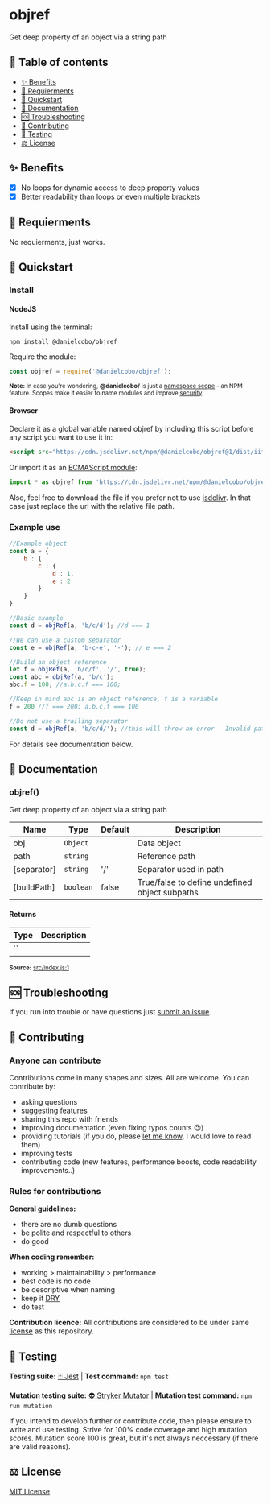 # objref

Get deep property of an object via a string path

## 🧭 Table of contents

- [✨ Benefits](#-benefits)
- [🎒 Requierments](#-requierments)
- [🚀 Quickstart](#-quickstart)
- [📘 Documentation](#-documentation)
- [🆘 Troubleshooting](#-troubleshooting)
- [🤝 Contributing](#-contributing)
- [🧪 Testing](#-testing)
- [⚖️ License](#️-license)

## ✨ Benefits

- [x] No loops for dynamic access to deep property values
- [x] Better readability than loops or even multiple brackets

## 🎒 Requierments

No requierments, just works.

## 🚀 Quickstart

### Install

#### NodeJS

Install using the terminal:

```cli
npm install @danielcobo/objref
```

Require the module:

```js
const objref = require('@danielcobo/objref');
```

<sub>**Note:** In case you're wondering, **@danielcobo/** is just a [namespace scope](https://docs.npmjs.com/about-scopes/) - an NPM feature. Scopes make it easier to name modules and improve [security](https://github.blog/2021-02-12-avoiding-npm-substitution-attacks/).</sub>

#### Browser

Declare it as a global variable named objref by including this script before any script you want to use it in:

```html
<script src="https://cdn.jsdelivr.net/npm/@danielcobo/objref@1/dist/iife/bundle.min.js"></script>
```

Or import it as an [ECMAScript module](https://developer.mozilla.org/en-US/docs/Web/JavaScript/Reference/Statements/import):

```js
import * as objref from 'https://cdn.jsdelivr.net/npm/@danielcobo/objref@1/dist/esm/bundle.min.js';
```

Also, feel free to download the file if you prefer not to use [jsdelivr](https://www.jsdelivr.com). In that case just replace the url with the relative file path.

### Example use

```js
//Example object
const a = {
	b : {
		c : {
			d : 1,
			e : 2
		}
	}
}

//Basic example
const d = objRef(a, 'b/c/d'); //d === 1

//We can use a custom separator
const e = objRef(a, 'b-c-e', '-'); // e === 2

//Build an object reference	
let f = objRef(a, 'b/c/f', '/', true);
const abc = objRef(a, 'b/c');
abc.f = 100; //a.b.c.f === 100; 

//Keep in mind abc is an object reference, f is a variable
f = 200 //f === 200; a.b.c.f === 100

//Do not use a trailing separator
const d = objRef(a, 'b/c/d/'); //this will throw an error - Invalid path
```

For details see documentation below.

## 📘 Documentation
### objref()
Get deep property of an object via a string path

| Name | Type | Default | Description |
| ---- | ---- | ------- | ----------- |
| obj | `Object` |  | Data object |
| path | `string` |  | Reference path |
| [separator] | `string` | &#x27;/&#x27; | Separator used in path |
| [buildPath] | `boolean` | false | True/false to define undefined object subpaths |

#### Returns
| Type | Description |
| ---- | ----------- |
| `` |  |

<sub>**Source:** [src/index.js:1](https://github.com/danielcobo/objRef/blob/master/src/index.js?plain=1#L1)</sub>

## 🆘 Troubleshooting

If you run into trouble or have questions just [submit an issue](https://github.com/danielcobo/objRef/issues).

## 🤝 Contributing

### Anyone can contribute

Contributions come in many shapes and sizes. All are welcome.
You can contribute by:

- asking questions
- suggesting features
- sharing this repo with friends
- improving documentation (even fixing typos counts 😉)
- providing tutorials (if you do, please [let me know](https://twitter.com/danielcobocom), I would love to read them)
- improving tests
- contributing code (new features, performance boosts, code readability improvements..)

### Rules for contributions

**General guidelines:**

- there are no dumb questions
- be polite and respectful to others
- do good

**When coding remember:**

- working > maintainability > performance
- best code is no code
- be descriptive when naming
- keep it [DRY](https://en.wikipedia.org/wiki/Don%27t_repeat_yourself)
- do test

**Contribution licence:**
All contributions are considered to be under same [license](#️-license) as this repository.

## 🧪 Testing

**Testing suite:** [🃏 Jest](https://jestjs.io) | **Test command:** `npm test`

**Mutation testing suite:** [👽 Stryker Mutator](https://stryker-mutator.io) | **Mutation test command:** `npm run mutation`

If you intend to develop further or contribute code, then please ensure to write and use testing. Strive for 100% code coverage and high mutation scores. Mutation score 100 is great, but it's not always neccessary (if there are valid reasons).

## ⚖️ License

[MIT License](https://github.com/danielcobo/objRef/blob/master/LICENSE.md)